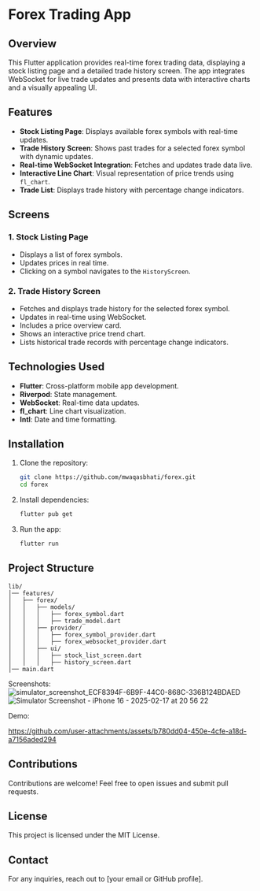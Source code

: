 # Forex Trading App

## Overview
This Flutter application provides real-time forex trading data, displaying a stock listing page and a detailed trade history screen. The app integrates WebSocket for live trade updates and presents data with interactive charts and a visually appealing UI.

## Features
- **Stock Listing Page**: Displays available forex symbols with real-time updates.
- **Trade History Screen**: Shows past trades for a selected forex symbol with dynamic updates.
- **Real-time WebSocket Integration**: Fetches and updates trade data live.
- **Interactive Line Chart**: Visual representation of price trends using `fl_chart`.
- **Trade List**: Displays trade history with percentage change indicators.

## Screens
### 1. Stock Listing Page
- Displays a list of forex symbols.
- Updates prices in real time.
- Clicking on a symbol navigates to the `HistoryScreen`.

### 2. Trade History Screen
- Fetches and displays trade history for the selected forex symbol.
- Updates in real-time using WebSocket.
- Includes a price overview card.
- Shows an interactive price trend chart.
- Lists historical trade records with percentage change indicators.

## Technologies Used
- **Flutter**: Cross-platform mobile app development.
- **Riverpod**: State management.
- **WebSocket**: Real-time data updates.
- **fl_chart**: Line chart visualization.
- **Intl**: Date and time formatting.

## Installation
1. Clone the repository:
   ```sh
   git clone https://github.com/mwaqasbhati/forex.git
   cd forex
   ```
2. Install dependencies:
   ```sh
   flutter pub get
   ```
3. Run the app:
   ```sh
   flutter run
   ```

## Project Structure
```
lib/
│── features/
│   ├── forex/
│   │   ├── models/
│   │   │   ├── forex_symbol.dart
│   │   │   ├── trade_model.dart
│   │   ├── provider/
│   │   │   ├── forex_symbol_provider.dart
│   │   │   ├── forex_websocket_provider.dart
│   │   ├── ui/
│   │   │   ├── stock_list_screen.dart
│   │   │   ├── history_screen.dart
│── main.dart
```

Screenshots:
![simulator_screenshot_ECF8394F-6B9F-44C0-868C-336B124BDAED](https://github.com/user-attachments/assets/ae02154e-e677-4c69-b956-264c4a930125)
![Simulator Screenshot - iPhone 16 - 2025-02-17 at 20 56 22](https://github.com/user-attachments/assets/188ff7aa-8b02-436a-b8fe-9acdbbfef94c)

Demo:


https://github.com/user-attachments/assets/b780dd04-450e-4cfe-a18d-a7156aded294





## Contributions
Contributions are welcome! Feel free to open issues and submit pull requests.

## License
This project is licensed under the MIT License.

## Contact
For any inquiries, reach out to [your email or GitHub profile].

